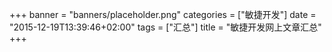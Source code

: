 +++
banner = "banners/placeholder.png"
categories = ["敏捷开发"]
date = "2015-12-19T13:39:46+02:00"
tags = ["汇总"]
title = "敏捷开发网上文章汇总"
+++

    
